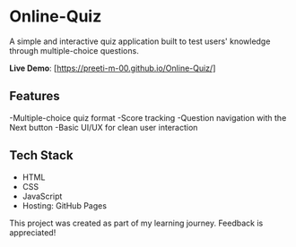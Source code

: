 # Online-Quiz
A simple and interactive quiz application built to test users' knowledge through multiple-choice questions.

**Live Demo**: [https://preeti-m-00.github.io/Online-Quiz/]

## Features
-Multiple-choice quiz format
-Score tracking
-Question navigation with the Next button
-Basic UI/UX for clean user interaction

## Tech Stack
- HTML
- CSS
- JavaScript
- Hosting: GitHub Pages

This project was created as part of my learning journey. Feedback is appreciated!
